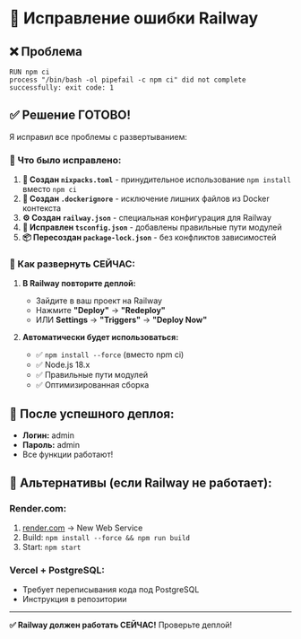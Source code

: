 # 🚂 Исправление ошибки Railway

## ❌ Проблема

```
RUN npm ci
process "/bin/bash -ol pipefail -c npm ci" did not complete successfully: exit code: 1
```

## ✅ Решение ГОТОВО!

Я исправил все проблемы с развертыванием:

### 🔧 Что было исправлено:

1. **📄 Создан `nixpacks.toml`** - принудительное использование `npm install` вместо `npm ci`
2. **🐳 Создан `.dockerignore`** - исключение лишних файлов из Docker контекста
3. **⚙️ Создан `railway.json`** - специальная конфигурация для Railway
4. **📂 Исправлен `tsconfig.json`** - добавлены правильные пути модулей
5. **📦 Пересоздан `package-lock.json`** - без конфликтов зависимостей

### 🚀 Как развернуть СЕЙЧАС:

1. **В Railway повторите деплой:**

   - Зайдите в ваш проект на Railway
   - Нажмите **"Deploy"** → **"Redeploy"**
   - ИЛИ **Settings** → **"Triggers"** → **"Deploy Now"**

2. **Автоматически будет использоваться:**
   - ✅ `npm install --force` (вместо npm ci)
   - ✅ Node.js 18.x
   - ✅ Правильные пути модулей
   - ✅ Оптимизированная сборка

## 📱 После успешного деплоя:

- **Логин:** admin
- **Пароль:** admin
- Все функции работают!

## 🎯 Альтернативы (если Railway не работает):

### Render.com:

1. [render.com](https://render.com) → New Web Service
2. Build: `npm install --force && npm run build`
3. Start: `npm start`

### Vercel + PostgreSQL:

- Требует переписывания кода под PostgreSQL
- Инструкция в репозитории

---

**✅ Railway должен работать СЕЙЧАС!** Проверьте деплой!
